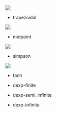 

<img src="https://latex.codecogs.com/gif.latex?\displaystyle&space;\int_a^b&space;f(x)dx" />

* trapezoidal
<img src="https://latex.codecogs.com/gif.latex?\displaystyle&space;\int_a^b&space;f(x)dx&space;\approx&space;h\left(\frac{1}{2}f(a)&plus;\sum_{i=1}^{n-1}f(a&plus;hi)&plus;\frac{1}{2}f(b)\right),h=\frac{b-a}{N}" />

* midpoint
<img src="https://latex.codecogs.com/gif.latex?\displaystyle&space;\int_a^b&space;f(x)dx&space;\approx&space;\sum_{i=1}^{n-1}f(a&plus;h(i-1/2)),h=\frac{b-a}{N}" />

* simpson
<img src="https://latex.codecogs.com/gif.latex?\displaystyle&space;\int_a^b&space;f(x)dx&space;\approx&space;\\&space;\frac{h}{3}\left(\frac{1}{2}f(a)&plus;\sum_{i=1}^{n-1}f(a&plus;hi)&plus;\frac{1}{2}f(b)&plus;2\sum_{i=1}^{n-1}f(a&plus;h(i-1/2))\right),h=\frac{b-a}{N}" />

* tanh

* dexp-finite

* dexp-semi_infinite

* dexp-infinite
